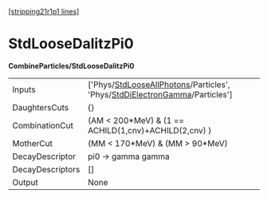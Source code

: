 [[stripping21r1p1 lines]](./stripping21r1p1-index)

# StdLooseDalitzPi0

**CombineParticles/StdLooseDalitzPi0**

|                  |                                                                                                                                                                                              |
|------------------|----------------------------------------------------------------------------------------------------------------------------------------------------------------------------------------------|
| Inputs           | ['Phys/[StdLooseAllPhotons](./stripping21r1p1-commonparticles-stdlooseallphotons)/Particles', 'Phys/[StdDiElectronGamma](./stripping21r1p1-commonparticles-stddielectrongamma)/Particles'] |
| DaughtersCuts    | {}                                                                                                                                                                                           |
| CombinationCut   | (AM \< 200\*MeV) & (1 == ACHILD(1,cnv)+ACHILD(2,cnv) )                                                                                                                                       |
| MotherCut        | (MM \< 170\*MeV) & (MM \> 90\*MeV)                                                                                                                                                           |
| DecayDescriptor  | pi0 -\> gamma gamma                                                                                                                                                                          |
| DecayDescriptors | []                                                                                                                                                                                         |
| Output           | None                                                                                                                                                                                         |
